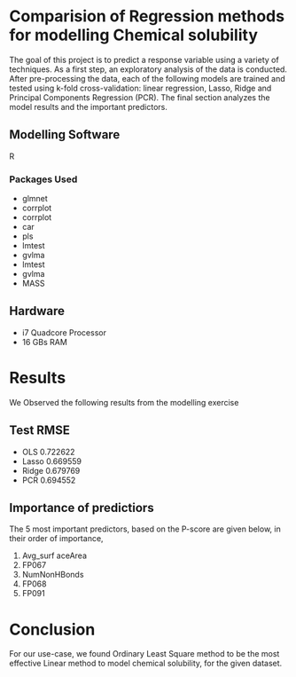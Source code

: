 # Comparision of Regression methods for modelling Chemical solubility
The goal of this project is to predict a response variable using a variety of techniques. As a first
step, an exploratory analysis of the data is conducted. After pre-processing the data, each of the
following models are trained and tested using k-fold cross-validation: linear regression, Lasso, Ridge
and Principal Components Regression (PCR). The final section analyzes the model results and the
important predictors.


## Modelling Software
R

### Packages Used
* glmnet
* corrplot
* corrplot
* car
* pls
* lmtest
* gvlma
* lmtest
* gvlma
* MASS


## Hardware
* i7 Quadcore Processor
* 16 GBs RAM
 


# Results
We Observed the following results from the modelling exercise

## Test RMSE
* OLS     0.722622
* Lasso   0.669559
* Ridge   0.679769
* PCR     0.694552

## Importance of predictiors
The 5 most important predictors, based on the P-score are given below, in their order of importance,

1. Avg_surf aceArea
2. FP067
3. NumNonHBonds
4. FP068
5. FP091

# Conclusion
 For our use-case, we found Ordinary Least Square method to be the most effective Linear method to model chemical solubility,
 for the given dataset.







